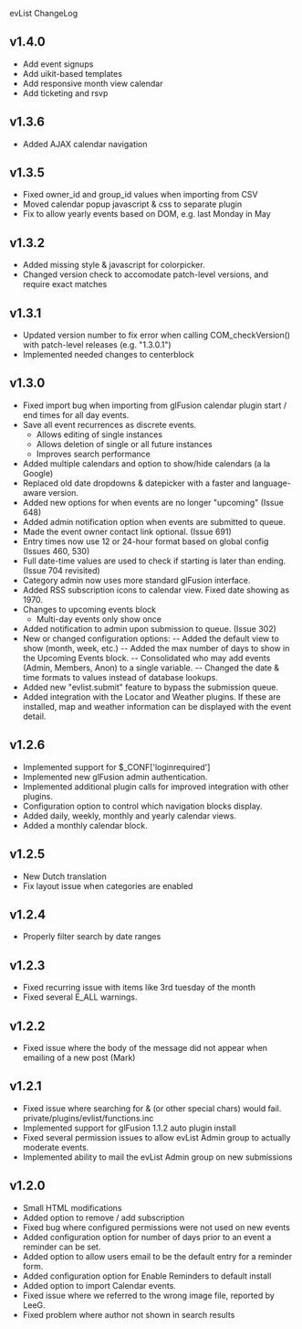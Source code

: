 evList ChangeLog

v1.4.0
------
- Add event signups
- Add uikit-based templates
- Add responsive month view calendar
- Add ticketing and rsvp

v1.3.6
------
- Added AJAX calendar navigation

v1.3.5
------
- Fixed owner_id and group_id values when importing from CSV
- Moved calendar popup javascript & css to separate plugin
- Fix to allow yearly events based on DOM, e.g. last Monday in May

v1.3.2
------
- Added missing style & javascript for colorpicker.
- Changed version check to accomodate patch-level versions, and require exact
    matches

v1.3.1
------
- Updated version number to fix error when calling COM_checkVersion() with
    patch-level releases (e.g. "1.3.0.1")
- Implemented needed changes to centerblock

v1.3.0
------
- Fixed import bug when importing from glFusion calendar plugin
  start / end times for all day events.
- Save all event recurrences as discrete events.
    - Allows editing of single instances
    - Allows deletion of single or all future instances
    - Improves search performance
- Added multiple calendars and option to show/hide calendars (a la Google)
- Replaced old date dropdowns & datepicker with a faster and language-aware 
    version.
- Added new options for when events are no longer "upcoming" (Issue 648)
- Added admin notification option when events are submitted to queue.
- Made the event owner contact link optional. (Issue 691)
- Entry times now use 12 or 24-hour format based on global config (Issues 460, 530)
- Full date-time values are used to check if starting is later than ending.
    (Issue 704 revisited)
- Category admin now uses more standard glFusion interface.
- Added RSS subscription icons to calendar view.  Fixed date showing as 1970.
- Changes to upcoming events block
    - Multi-day events only show once
- Added notification to admin upon submission to queue. (Issue 302)
- New or changed configuration options:
-- Added the default view to show (month, week, etc.)
-- Added the max number of days to show in the Upcoming Events block.
-- Consolidated who may add events (Admin, Members, Anon) to a single variable.
-- Changed the date & time formats to values instead of database lookups.
- Added new "evlist.submit" feature to bypass the submission queue.
- Added integration with the Locator and Weather plugins.  If these are 
    installed, map and weather information can be displayed with the event 
    detail.

v1.2.6
------
- Implemented support for $_CONF['loginrequired']
- Implemented new glFusion admin authentication.
- Implemented additional plugin calls for improved integration with
  other plugins.
- Configuration option to control which navigation blocks display.
- Added daily, weekly, monthly and yearly calendar views.
- Added a monthly calendar block.

v1.2.5
------
- New Dutch translation
- Fix layout issue when categories are enabled

v1.2.4
------
- Properly filter search by date ranges

v1.2.3
------
- Fixed recurring issue with items like 3rd tuesday of the month
- Fixed several E_ALL warnings.

v1.2.2
------
- Fixed issue where the body of the message did not appear when emailing
  of a new post (Mark)

v1.2.1
------
- Fixed issue where searching for & (or other special chars) would fail.
        private/plugins/evlist/functions.inc
- Implemented support for glFusion 1.1.2 auto plugin install
- Fixed several permission issues to allow evList Admin group to actually
  moderate events.
- Implemented ability to mail the evList Admin group on new submissions

v1.2.0
------
- Small HTML modifications
- Added option to remove / add subscription
- Fixed bug where configured permissions were not used on new events
- Added configuration option for number of days prior to an event
  a reminder can be set.
- Added option to allow users email to be the default entry for a reminder
  form.
- Added configuration option for Enable Reminders to default install
- Added option to import Calendar events.
- Fixed issue where we referred to the wrong image file, reported by LeeG.
- Fixed problem where author not shown in search results

